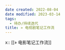 ```yaml
---
date created: 2022-08-04
date modified: 2023-03-14
tags:
  - 待办/持续迭代
title: » 电视剧笔记工作流
---
```


x:: [[» 电影笔记工作流]]
